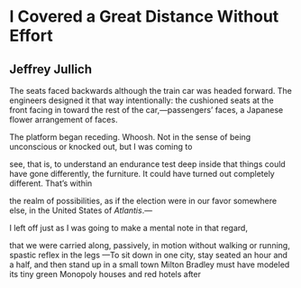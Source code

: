 # I Covered a Great Distance Without Effort
## Jeffrey Jullich
The seats faced backwards although the train car
was headed forward. The engineers designed it that way
intentionally: the cushioned seats at the front facing
in toward the rest of the car,—passengers’ faces,
a Japanese flower arrangement of faces.

The platform began receding. Whoosh.
Not in the sense of being unconscious or knocked out, but
I was coming to

see, that is, to understand an endurance test deep
inside that things could have
gone differently, the furniture. It could have turned out
completely different. That’s within

the realm of possibilities, as if the election were in our favor
somewhere else, in the United States of _Atlantis_.—

I left off just as I was going
to make a mental note in that regard,

that we were carried along, passively, in motion
without walking or running, spastic reflex in the legs
—To sit down in one city, stay seated an hour and a half,
and then stand up in a small town Milton Bradley
must have modeled its tiny green
Monopoly houses and red hotels after